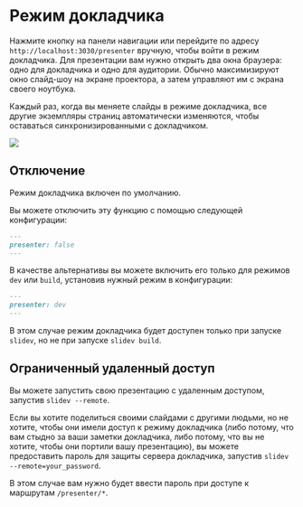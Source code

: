 # Режим докладчика

Нажмите кнопку <carbon-user-speaker class="inline-icon-btn"/> на панели навигации или перейдите по адресу `http://localhost:3030/presenter` вручную, чтобы войти в режим докладчика. Для презентации вам нужно открыть два окна браузера: одно для докладчика и одно для аудитории. Обычно максимизируют окно слайд-шоу на экране проектора, а затем управляют им с экрана своего ноутбука.

Каждый раз, когда вы меняете слайды в режиме докладчика, все другие экземпляры страниц автоматически изменяются, чтобы оставаться синхронизированными с докладчиком.

![](/screenshots/presenter-mode.png)

## Отключение

Режим докладчика включен по умолчанию.

Вы можете отключить эту функцию с помощью следующей конфигурации:

```md
---
presenter: false
---
```

В качестве альтернативы вы можете включить его только для режимов `dev` или `build`, установив нужный режим в конфигурации:

```md
---
presenter: dev
---
```

В этом случае режим докладчика будет доступен только при запуске `slidev`, но не при запуске `slidev build`.

## Ограниченный удаленный доступ

Вы можете запустить свою презентацию с удаленным доступом, запустив `slidev --remote`.

Если вы хотите поделиться своими слайдами с другими людьми, но не хотите, чтобы они имели доступ к режиму докладчика (либо потому, что вам стыдно за ваши заметки докладчика, либо потому, что вы не хотите, чтобы они портили вашу презентацию), вы можете предоставить пароль для защиты сервера докладчика, запустив `slidev --remote=your_password`.

В этом случае вам нужно будет ввести пароль при доступе к маршрутам `/presenter/*`.